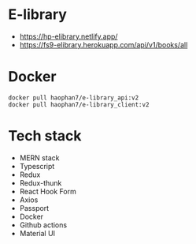 # E-library  
* https://hp-elibrary.netlify.app/    
* https://fs9-elibrary.herokuapp.com/api/v1/books/all

# Docker
    docker pull haophan7/e-library_api:v2
    docker pull haophan7/e-library_client:v2

# Tech stack
* MERN stack
* Typescript
* Redux
* Redux-thunk
* React Hook Form
* Axios
* Passport
* Docker
* Github actions
* Material UI
